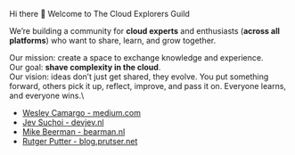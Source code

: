 Hi there 👋 Welcome to The Cloud Explorers Guild

We’re building a community for **cloud experts** and enthusiasts (**across all platforms**) who want to share, learn, and grow together.

Our mission: create a space to exchange knowledge and experience.\
Our goal: **shave complexity in the cloud**.\
Our vision: ideas don’t just get shared, they evolve. You put something forward, others pick it up, reflect, improve, and pass it on. Everyone learns, and everyone wins.\

- [Wesley Camargo - medium.com](https://camargo-wes.medium.com/)
- [Jev Suchoi - devjev.nl](https://www.devjev.nl/)
- [Mike Beerman - bearman.nl](https://bearman.nl/)
- [Rutger Putter - blog.prutser.net](https://blog.prutser.net/)
